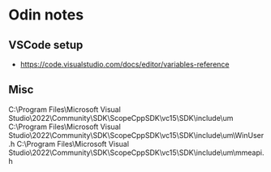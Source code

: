 # Odin notes

## VSCode setup

* <https://code.visualstudio.com/docs/editor/variables-reference>

## Misc

C:\Program Files\Microsoft Visual Studio\2022\Community\SDK\ScopeCppSDK\vc15\SDK\include\um
C:\Program Files\Microsoft Visual Studio\2022\Community\SDK\ScopeCppSDK\vc15\SDK\include\um\WinUser.h
C:\Program Files\Microsoft Visual Studio\2022\Community\SDK\ScopeCppSDK\vc15\SDK\include\um\mmeapi.h
